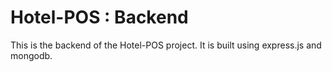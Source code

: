 # Hotel-POS : Backend

This is the backend of the Hotel-POS project. It is built using express.js and mongodb.